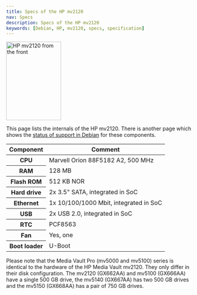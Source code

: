 ```yaml
---
title: Specs of the HP mv2120
nav: Specs
description: Specs of the HP mv2120
keywords: [Debian, HP, mv2120, specs, specification]
---
```


<div class="right">
<img src = "../images/r_mv2120_front.jpg" class="border" alt="HP mv2120 from the front" width="148" height="212" />
</div>

This page lists the internals of the HP mv2120.  There is another page
which shows the <a href = "../status/">status of support in Debian</a> for
these components.

<table class="table table-hover">

<thead>
<tr>
<th>Component</th>
<th>Comment</th>
</tr>
</thead>

<tbody>
<tr>
<th>CPU</th>
<td>Marvell Orion 88F5182 A2, 500 MHz</td>
</tr>

<tr>
<th>RAM</th>
<td>128 MB</td>
</tr>

<tr>
<th>Flash ROM</th>
<td>512 KB NOR</td>
</tr>

<tr>
<th>Hard drive</th>
<td>2x 3.5" SATA, integrated in SoC</td>
</tr>

<tr>
<th>Ethernet</th>
<td>1x 10/100/1000 Mbit, integrated in SoC</td>
</tr>

<tr>
<th>USB</th>
<td>2x USB 2.0, integrated in SoC</td>
</tr>

<tr>
<th>RTC</th>
<td>PCF8563</td>
</tr>

<tr>
<th>Fan</th>
<td>Yes, one</td>
</tr>

<tr>
<th>Boot loader</th>
<td>U-Boot</td>
</tr>
</tbody>

</table>

Please note that the Media Vault Pro (mv5000 and mv5100) series is
identical to the hardware of the HP Media Vault mv2120.  They only differ
in their disk configuration.  The mv2120 (GX662AA) and mv5100 (GX666AA)
have a single 500 GB drive, the mv5140 (GX667AA) has two 500 GB drives and
the mv5150 (GX668AA) has a pair of 750 GB drives.

